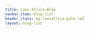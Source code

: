 ```yaml
---
title: Laws.Africa Blog
navbar_item: blog-list
header_class: bg-lawsafrica-pale-red
layout: blog-list
---
```


